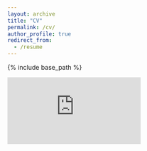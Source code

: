 ```yaml
---
layout: archive
title: "CV"
permalink: /cv/
author_profile: true
redirect_from:
  - /resume
---
```


{% include base_path %}

<embed src="https://rong-claire.github.io/files/CV_Sep_2025.pdf" type="application/pdf"> 

